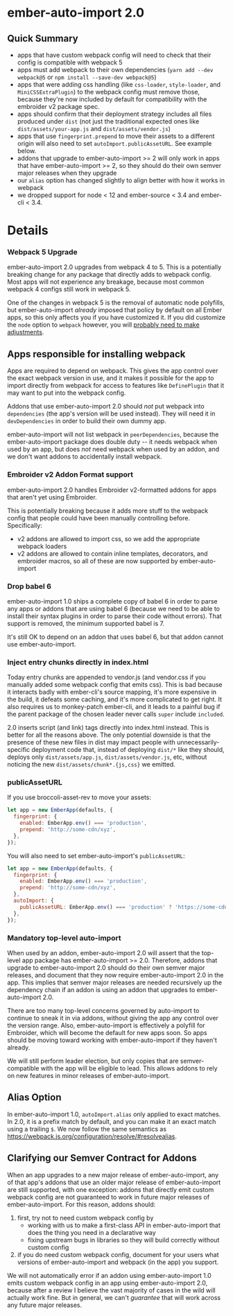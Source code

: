 # ember-auto-import 2.0

## Quick Summary

- apps that have custom webpack config will need to check that their config is compatible with webpack 5
- apps must add webpack to their own dependencies (`yarn add --dev webpack@5` or `npm install --save-dev webpack@5`)
- apps that were adding css handling (like `css-loader`, `style-loader`, and `MiniCSSExtraPlugin`) to the webpack config must remove those, because they're now included by default for compatibility with the embroider v2 package spec.
- apps should confirm that their deployment strategy includes all files produced under `dist` (not just the traditional expected ones like `dist/assets/your-app.js` and `dist/assets/vendor.js`)
- apps that use `fingerprint.prepend` to move their assets to a different origin will also need to set `autoImport.publicAssetURL`. See example below.
- addons that upgrade to ember-auto-import >= 2 will only work in apps that have ember-auto-import >= 2, so they should do their own semver major releases when they upgrade
- our `alias` option has changed slightly to align better with how it works in webpack
- we dropped support for node < 12 and ember-source < 3.4 and ember-cli < 3.4.

# Details

### Webpack 5 Upgrade

ember-auto-import 2.0 upgrades from webpack 4 to 5. This is a potentially breaking change for any package that directly adds to webpack config. Most apps will not experience any breakage, because most common webpack 4 configs still work in webpack 5.

One of the changes in webpack 5 is the removal of automatic node polyfills, but ember-auto-import _already_ imposed that policy by default on all Ember apps, so this only affects you if you have customized it. If you did customize the `node` option to `webpack` however, you will [probably need to make adjustments](https://gist.github.com/ef4/d2cf5672a93cf241fd47c020b9b3066a).

## Apps responsible for installing webpack

Apps are required to depend on webpack. This gives the app control over the exact webpack version in use, and it makes it possible for the app to import directly from webpack for access to features like `DefinePlugin` that it may want to put into the webpack config.

Addons that use ember-auto-import 2.0 should _not_ put webpack into `dependencies` (the app's version will be used instead). They will need it in `devDependencies` in order to build their own dummy app.

ember-auto-import will not list webpack in `peerDependencies`, because the ember-auto-import package does double duty -- it needs webpack when used by an app, but does _not_ need webpack when used by an addon, and we don't want addons to accidentally install webpack.

### Embroider v2 Addon Format support

ember-auto-import 2.0 handles Embroider v2-formatted addons for apps that aren't yet using Embroider.

This is potentially breaking because it adds more stuff to the webpack config that people could have been manually controlling before. Specifically:

- v2 addons are allowed to import css, so we add the appropriate webpack loaders
- v2 addons are allowed to contain inline templates, decorators, and embroider macros, so all of these are now supported by ember-auto-import

### Drop babel 6

ember-auto-import 1.0 ships a complete copy of babel 6 in order to parse any apps or addons that are using babel 6 (because we need to be able to install their syntax plugins in order to parse their code without errors). That support is removed, the minimum supported babel is 7.

It's still OK to depend on an addon that uses babel 6, but that addon cannot use ember-auto-import.

### Inject entry chunks directly in index.html

Today entry chunks are appended to vendor.js (and vendor.css if you manually added some webpack config that emits css). This is bad because it interacts badly with ember-cli's source mapping, it's more expensive in the build, it defeats some caching, and it's more complicated to get right. It also requires us to monkey-patch ember-cli, and it leads to a painful bug if the parent package of the chosen leader never calls `super` include `included`.

2.0 inserts script (and link) tags directly into index.html instead. This is better for all the reasons above. The only potential downside is that the presence of these new files in dist may impact people with unnecessarily-specific deployment code that, instead of deploying `dist/*` like they should, deploys only `dist/assets/app.js`, `dist/assets/vendor.js`, etc, without noticing the new `dist/assets/chunk*.{js,css}` we emitted.

### publicAssetURL

If you use broccoli-asset-rev to move your assets:

```js
let app = new EmberApp(defaults, {
  fingerprint: {
    enabled: EmberApp.env() === 'production',
    prepend: 'http://some-cdn/xyz',
  },
});
```

You will also need to set ember-auto-import's `publicAssetURL`:

```js
let app = new EmberApp(defaults, {
  fingerprint: {
    enabled: EmberApp.env() === 'production',
    prepend: 'http://some-cdn/xyz',
  },
  autoImport: {
    publicAssetURL: EmberApp.env() === 'production' ? 'https://some-cdn/xyz/assets' : undefined,
  },
});
```

### Mandatory top-level auto-import

When used by an addon, ember-auto-import 2.0 will assert that the top-level app package has ember-auto-import >= 2.0. Therefore, addons that upgrade to ember-auto-import 2.0 should do their own semver major releases, and document that they now require ember-auto-import 2.0 in the app. This implies that semver major releases are needed recursively up the dependency chain if an addon is using an addon that upgrades to ember-auto-import 2.0.

There are too many top-level concerns governed by auto-import to continue to sneak it in via addons, without giving the app any control over the version range. Also, ember-auto-import is effectively a polyfill for Embroider, which will become the default for new apps soon. So apps should be moving toward working with ember-auto-import if they haven't already.

We will still perform leader election, but only copies that are semver-compatible with the app will be eligible to lead. This allows addons to rely on new features in minor releases of ember-auto-import.

## Alias Option

In ember-auto-import 1.0, `autoImport.alias` only applied to exact matches. In 2.0, it is a prefix match by default, and you can make it an exact match using a trailing `$`. We now follow the same semantics as https://webpack.js.org/configuration/resolve/#resolvealias.

## Clarifying our Semver Contract for Addons

When an app upgrades to a new major release of ember-auto-import, any of that app's addons that use an older major release of ember-auto-import are still supported, with one exception: addons that directly emit custom webpack config are not guaranteed to work in future major releases of ember-auto-import. For this reason, addons should:

1. first, try not to need custom webpack config by
   - working with us to make a first-class API in ember-auto-import that does the thing you need in a declarative way
   - fixing upstream bugs in libraries so they will build correctly without custom config
2. if you do need custom webpack config, document for your users what versions of ember-auto-import and webpack (in the app) you support.

We will not automatically error if an addon using ember-auto-import 1.0 emits custom webpack config in an app using ember-auto-import 2.0, because after a review I believe the vast majority of cases in the wild will actually work fine. But in general, we can't _guarantee_ that will work across any future major releases.
